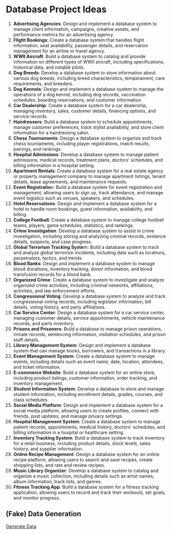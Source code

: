 # Database Project Ideas

1. **Advertising Agencies**: Design and implement a database system to manage client information, campaigns, creative assets, and performance metrics for an advertising agency.
2. **Flight Bookings**: Create a database system that handles flight information, seat availability, passenger details, and reservation management for an airline or travel agency.
3. **WWII Aircraft**: Build a database system to catalog and provide information on different types of WWII aircraft, including specifications, historical data, and notable pilots.
4. **Dog Breeds**: Develop a database system to store information about various dog breeds, including breed characteristics, temperament, care requirements, and breeders.
5. **Dog Kennels**: Design and implement a database system to manage the operations of a dog kennel, including dog records, vaccination schedules, boarding reservations, and customer information.
6. **Car Dealership**: Create a database system for a car dealership, managing inventory, sales, customer details, financing options, and service records.
7. **Hairdressers**: Build a database system to schedule appointments, manage customer preferences, track stylist availability, and store client information for a hairdressing salon.
8. **Chess Tournaments**: Design a database system to organize and track chess tournaments, including player registrations, match results, pairings, and rankings.
9. **Hospital Admissions**: Develop a database system to manage patient admissions, medical records, treatment plans, doctors' schedules, and billing information in a hospital setting.
10. **Apartment Rentals**: Create a database system for a real estate agency or property management company to manage apartment listings, tenant details, lease agreements, and maintenance requests.
11. **Event Registratio**n: Build a database system for event registration and management, allowing users to sign up, track attendance, and manage event logistics such as venues, speakers, and schedules.
12. **Hotel Reservations**: Design and implement a database system for a hotel to handle room bookings, guest information, availability, and billing.
13. **College Football**: Create a database system to manage college football teams, players, game schedules, statistics, and rankings.
14. **Crime Investigation**: Develop a database system to assist in crime investigation, including storing and analyzing criminal records, evidence details, suspects, and case progress.
15. **Global Terrorism Tracking Syste**m: Build a database system to track and analyze global terrorism incidents, including data such as locations, perpetrators, tactics, and trends.
16. **Blood Banks**: Design and implement a database system to manage blood donations, inventory tracking, donor information, and blood transfusion records for a blood bank.
17. **Organized Crime**: Create a database system to investigate and analyze organized crime activities, including criminal networks, affiliations, activities, and law enforcement efforts.
18. **Congressional Voting**: Develop a database system to analyze and track congressional voting records, including legislator information, bill details, voting history, and party affiliations.
19. **Car Service Center**: Design a database system for a car service center, managing customer details, service appointments, vehicle maintenance records, and parts inventory.
20. **Prisons and Prisoners**: Build a database to manage prison operations, inmate records, sentencing information, visitation schedules, and prison staff details.
21. **Library Management System**: Design and implement a database system that can manage books, borrowers, and transactions in a library.
22. **Event Management System**: Create a database system to manage events, including details such as event name, date, location, attendees, and ticket information.
23. **E-commerce Website**: Build a database system for an online store, including product listings, customer information, order tracking, and inventory management.
24. **Student Information System**: Develop a database to store and manage student information, including enrollment details, grades, courses, and class schedules.
25. **Social Media Platform**: Design and implement a database system for a social media platform, allowing users to create profiles, connect with friends, post updates, and manage privacy settings.
26. **Hospital Management System**: Create a database system to manage patient records, appointments, medical history, doctors' schedules, and billing information in a hospital or healthcare setting.
27. **Inventory Tracking System**: Build a database system to track inventory for a retail business, including product details, stock levels, sales history, and supplier information.
28. **Online Recipe Management**: Design a database system for an online recipe platform, allowing users to search and save recipes, create shopping lists, and rate and review recipes.
29. **Music Library Organizer**: Develop a database system to catalog and organize a music collection, including details such as artist names, album information, track lists, and genres.
30. **Fitness Tracking App**: Build a database system for a fitness tracking application, allowing users to record and track their workouts, set goals, and monitor progress.


## (Fake) Data Generation

[Generate Data](https://generatedata.com)
